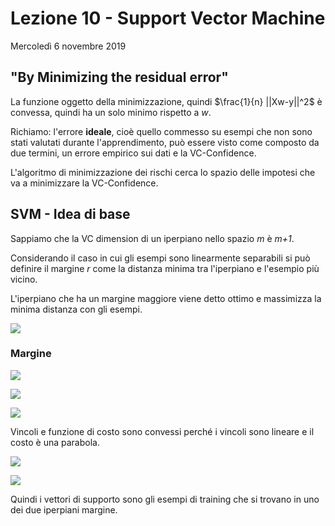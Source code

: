 # Lezione 10 - Support Vector Machine
Mercoledì 6 novembre 2019

## "By Minimizing the residual error"
La funzione oggetto della minimizzazione, quindi $\frac{1}{n} ||Xw-y||^2$ è convessa, quindi ha un solo minimo rispetto a $w$.




Richiamo: l'errore **ideale**, cioè quello commesso su esempi che non sono stati valutati durante l'apprendimento, può essere visto come composto da due termini, un errore empirico sui dati e la VC-Confidence.

L'algoritmo di minimizzazione dei rischi cerca lo spazio delle impotesi che va a minimizzare la VC-Confidence.

## SVM - Idea di base

Sappiamo che la VC dimension di un iperpiano nello spazio *m* è *m+1*.

Considerando il caso in cui gli esempi sono linearmente separabili si può definire il margine *r* come la distanza minima tra l'iperpiano e l'esempio più vicino.

L'iperpiano che ha un margine maggiore viene detto ottimo e massimizza la minima distanza con gli esempi.

![](./immagini/l12-space.png)

### Margine

![](./immagini/l12-distanza.png)

![](./immagini/l12-distanza-2.png)

![](./immagini/l12-distanza-3.png)

Vincoli e funzione di costo sono convessi perché i vincoli sono lineare e il costo è una parabola.

![](./immagini/l12-caso-separabile.png)

![](./immagini/l12-caso-separabile-2.png)

Quindi i vettori di supporto sono gli esempi di training che si trovano in uno dei due iperpiani margine.
